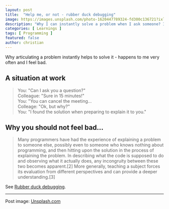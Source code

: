 ```yaml
---
layout: post
title:  "Help me, or not - rubber duck debugging"
image: https://images.unsplash.com/photo-1620447789324-fd300c136721?ixlib=rb-4.0.3&ixid=MnwxMjA3fDB8MHxwaG90by1wYWdlfHx8fGVufDB8fHx8&auto=format&fit=crop&w=1740&q=80
description: "Why I can instantly solve a problem when I ask someone? I should not feel bad..."
categories: [ Learnings ]
tags: [ Programming ]
featured: false
author: christian
---
```

 
Why articulating a problem instantly helps to solve it - happens to me very often and I feel bad. 

## A situation at work

> You: "Can I ask you a question?"  
> Colleague: "Sure in 15 minutes!"  
> You: "You can cancel the meeting...  
> Colleage: "Ok, but why?"  
> You: "I found the solution when preparing to explain it to you."  

## Why you should not feel bad... 

> Many programmers have had the experience of explaining a problem to someone else, possibly even to someone who knows nothing about programming, and then hitting upon the solution in the process of explaining the problem. In describing what the code is supposed to do and observing what it actually does, any incongruity between these two becomes apparent.[2] More generally, teaching a subject forces its evaluation from different perspectives and can provide a deeper understanding.[3] 

See [Rubber duck debugging](https://en.wikipedia.org/wiki/Rubber_duck_debugging).

---

Post image: [Unsplash.com](https://unsplash.com/photos/_WjhfEzRDak)